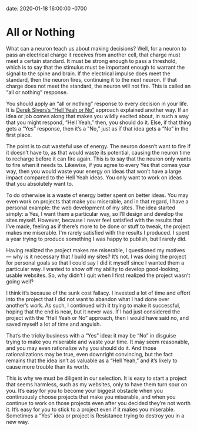 
date: 2020-01-18 16:00:00 -0700

# All or Nothing

What can a neuron teach us about making decisions? Well, for a neuron to pass an electrical charge it receives from another cell, that charge must meet a certain standard. It must be strong enough to pass a threshold, which is to say that the stimulus must be important enough to warrant the signal to the spine and brain. If the electrical impulse does meet the standard, then the neuron fires, continuing it to the next neuron. If that charge does not meet the standard, the neuron will not fire. This is called an “all or nothing” response.

You should apply an “all or nothing” response to every decision in your life. It is [Derek Sivers’s “Hell Yeah or No”](https://sivers.org/hellyeah "Derek Sivers: No “yes.” Either “HELL YEAH!” or “no.”") approach explained another way. If an idea or job comes along that makes you wildly excited about, in such a way that you might respond, “Hell Yeah,” then, you should do it. Else, if that thing gets a “Yes” response, then it’s a “No,” just as if that idea gets a “No” in the first place.

The point is to cut wasteful use of energy. The neuron doesn’t want to fire if it doesn’t have to, as that would waste its potential, causing the neuron time to recharge before it can fire again. This is to say that the neuron only wants to fire when it needs to. Likewise, if you agree to every Yes that comes your way, then you would waste your energy on ideas that won’t have a large impact compared to the Hell Yeah ideas. You only want to work on ideas that you absolutely want to.

To do otherwise is a waste of energy better spent on better ideas. You may even work on projects that make you miserable, and in that regard, I have a personal example: the web development of my sites. The idea started simply: a Yes, I want them a particular way, so I’ll design and develop the sites myself. However, because I never feel satisfied with the results that I’ve made, feeling as if there’s more to be done or stuff to tweak, the project makes me miserable. I'm rarely satisfied with the results I produced. I spent a year trying to produce something I was happy to publish, but I rarely did.

Having realized the project makes me miserable, I questioned my motives — why is it necessary that _I_ build my sites? It’s not. I was doing the project for personal goals so that I could say I did it myself since I wanted them a particular way. I wanted to show off my ability to develop good-looking, usable websites. So, why didn’t I quit when I first realized the project wasn’t going well?

I think it’s because of the sunk cost fallacy. I invested a lot of time and effort into the project that I did not want to abandon what I had done over another’s work. As such, I continued with it trying to make it successful, hoping that the end is near, but it never was. If I had just considered the project with the “Hell Yeah or No” approach, then I would have said no, and saved myself a lot of time and anguish.

That’s the tricky business with a “Yes” idea: it may be “No” in disguise trying to make you miserable and waste your time. It may seem reasonable, and you may even rationalize why you should do it. And those rationalizations may be true, even downright convincing, but the fact remains that the idea isn’t as valuable as a “Hell Yeah,” and it’s likely to cause more trouble than its worth.

This is why we must be diligent in our selection. It is easy to start a project that seems harmless, such as my websites, only to have them turn sour on you. It’s easy for you to become your biggest obstacle when you continuously choose projects that make you miserable, and when you continue to work on those projects even after you decided they’re not worth it. It’s easy for you to stick to a project even if it makes you miserable. Sometimes a “Yes” idea or project is Resistance trying to destroy you in a new way.
